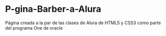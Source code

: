 # P-gina-Barber-a-Alura
Página creada a la par de las clases de Alura de HTML5 y CSS3 como parte del programa One de oracle
